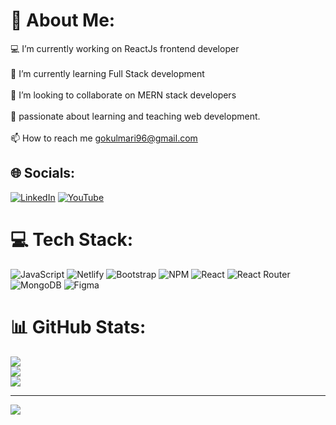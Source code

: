 # 💫 About Me:
💻 I’m currently working on ReactJs  frontend developer<br><br>🌱 I’m currently learning Full Stack development<br><br>👯 I’m looking to collaborate on MERN stack developers<br><br>🤝 passionate about learning and teaching web development.<br><br>📫 How to reach me gokulmari96@gmail.com


## 🌐 Socials:
[![LinkedIn](https://img.shields.io/badge/LinkedIn-%230077B5.svg?logo=linkedin&logoColor=white)](https://linkedin.com/in/https://www.linkedin.com/in/gokulpradap-marichamy-bbb529209/) [![YouTube](https://img.shields.io/badge/YouTube-%23FF0000.svg?logo=YouTube&logoColor=white)](https://youtube.com/@https://www.youtube.com/@codeisgoal8859) 

# 💻 Tech Stack:
![JavaScript](https://img.shields.io/badge/javascript-%23323330.svg?style=for-the-badge&logo=javascript&logoColor=%23F7DF1E) ![Netlify](https://img.shields.io/badge/netlify-%23000000.svg?style=for-the-badge&logo=netlify&logoColor=#00C7B7) ![Bootstrap](https://img.shields.io/badge/bootstrap-%23563D7C.svg?style=for-the-badge&logo=bootstrap&logoColor=white) ![NPM](https://img.shields.io/badge/NPM-%23000000.svg?style=for-the-badge&logo=npm&logoColor=white) ![React](https://img.shields.io/badge/react-%2320232a.svg?style=for-the-badge&logo=react&logoColor=%2361DAFB) ![React Router](https://img.shields.io/badge/React_Router-CA4245?style=for-the-badge&logo=react-router&logoColor=white) ![MongoDB](https://img.shields.io/badge/MongoDB-%234ea94b.svg?style=for-the-badge&logo=mongodb&logoColor=white) 	![Figma](https://img.shields.io/badge/figma-%23F24E1E.svg?style=for-the-badge&logo=figma&logoColor=white)
# 📊 GitHub Stats:
![](https://github-readme-stats.vercel.app/api?username=Gokulpradap&theme=dark&hide_border=true&include_all_commits=true&count_private=true)<br/>
![](https://github-readme-streak-stats.herokuapp.com/?user=Gokulpradap&theme=dark&hide_border=true)<br/>
![](https://github-readme-stats.vercel.app/api/top-langs/?username=Gokulpradap&theme=dark&hide_border=true&include_all_commits=true&count_private=true&layout=compact)

---
[![](https://visitcount.itsvg.in/api?id=Gokulpradap&icon=0&color=0)](https://visitcount.itsvg.in)

<!-- Proudly created with GPRM ( https://gprm.itsvg.in ) -->
